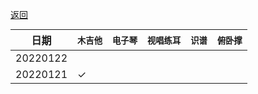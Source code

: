 [返回](./)

<style> table {
  margin: auto;
  } </style>

|日期|<small>木吉他</small>|<small>电子琴</small>|<small>视唱练耳</small>|<small>识谱</small>|<small>俯卧撑</small>|
|---|---|---|---|---|---|
|20220122| | | | | |
|20220121|✓| | | | |
